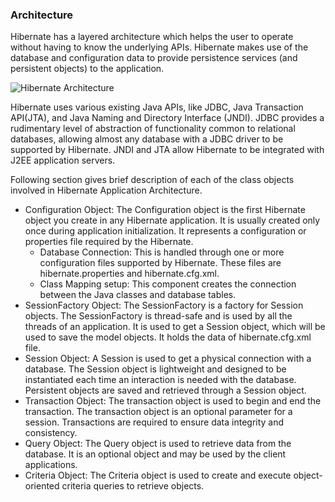 ### Architecture

Hibernate has a layered architecture which helps the user to operate without having to know the underlying APIs. Hibernate makes use of the database and configuration data to provide persistence services (and persistent objects) to the application.

![Hibernate Architecture](https://www.tutorialspoint.com/hibernate/images/hibernate_architecture.jpg)

Hibernate uses various existing Java APIs, like JDBC, Java Transaction API(JTA), and Java Naming and Directory Interface (JNDI). JDBC provides a rudimentary level of abstraction of functionality common to relational databases, allowing almost any database with a JDBC driver to be supported by Hibernate. JNDI and JTA allow Hibernate to be integrated with J2EE application servers.

Following section gives brief description of each of the class objects involved in Hibernate Application Architecture.

- Configuration Object: The Configuration object is the first Hibernate object you create in any Hibernate application. It is usually created only once during application initialization. It represents a configuration or properties file required by the Hibernate.
    - Database Connection: This is handled through one or more configuration files supported by Hibernate. These files are hibernate.properties and hibernate.cfg.xml.
    - Class Mapping setup: This component creates the connection between the Java classes and database tables.
- SessionFactory Object: The SessionFactory is a factory for Session objects. The SessionFactory is thread-safe and is used by all the threads of an application. It is used to get a Session object, which will be used to save the model objects. It holds the data of hibernate.cfg.xml file.
- Session Object: A Session is used to get a physical connection with a database. The Session object is lightweight and designed to be instantiated each time an interaction is needed with the database. Persistent objects are saved and retrieved through a Session object.
- Transaction Object: The transaction object is used to begin and end the transaction. The transaction object is an optional parameter for a session. Transactions are required to ensure data integrity and consistency.
- Query Object: The Query object is used to retrieve data from the database. It is an optional object and may be used by the client applications.
- Criteria Object: The Criteria object is used to create and execute object-oriented criteria queries to retrieve objects.